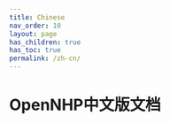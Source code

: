 ```yaml
---
title: Chinese
nav_order: 10
layout: page
has_children: true
has_toc: true
permalink: /zh-cn/
---
```


# OpenNHP中文版文档
